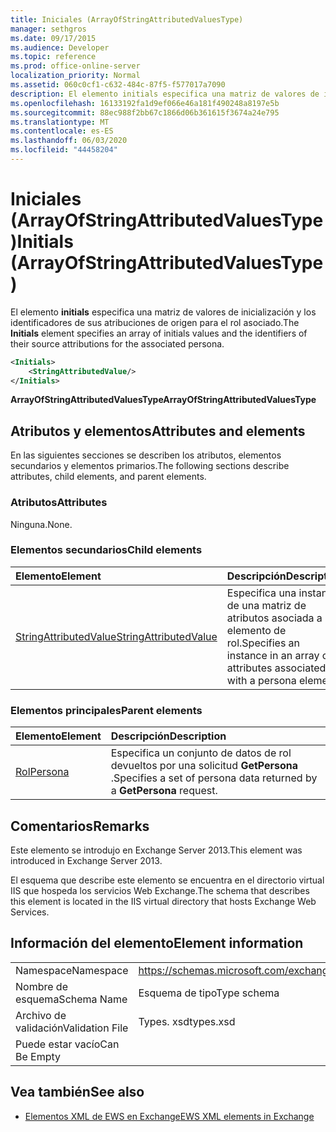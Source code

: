 ```yaml
---
title: Iniciales (ArrayOfStringAttributedValuesType)
manager: sethgros
ms.date: 09/17/2015
ms.audience: Developer
ms.topic: reference
ms.prod: office-online-server
localization_priority: Normal
ms.assetid: 060c0cf1-c632-484c-87f5-f577017a7090
description: El elemento initials especifica una matriz de valores de inicialización y los identificadores de sus atribuciones de origen para el rol asociado.
ms.openlocfilehash: 16133192fa1d9ef066e46a181f490248a8197e5b
ms.sourcegitcommit: 88ec988f2bb67c1866d06b361615f3674a24e795
ms.translationtype: MT
ms.contentlocale: es-ES
ms.lasthandoff: 06/03/2020
ms.locfileid: "44458204"
---
```

# <a name="initials-arrayofstringattributedvaluestype"></a><span data-ttu-id="175bf-103">Iniciales (ArrayOfStringAttributedValuesType)</span><span class="sxs-lookup"><span data-stu-id="175bf-103">Initials (ArrayOfStringAttributedValuesType)</span></span>

<span data-ttu-id="175bf-104">El elemento **initials** especifica una matriz de valores de inicialización y los identificadores de sus atribuciones de origen para el rol asociado.</span><span class="sxs-lookup"><span data-stu-id="175bf-104">The **Initials** element specifies an array of initials values and the identifiers of their source attributions for the associated persona.</span></span> 
  
```XML
<Initials>
    <StringAttributedValue/>
</Initials>
```

 <span data-ttu-id="175bf-105">**ArrayOfStringAttributedValuesType**</span><span class="sxs-lookup"><span data-stu-id="175bf-105">**ArrayOfStringAttributedValuesType**</span></span>
## <a name="attributes-and-elements"></a><span data-ttu-id="175bf-106">Atributos y elementos</span><span class="sxs-lookup"><span data-stu-id="175bf-106">Attributes and elements</span></span>

<span data-ttu-id="175bf-107">En las siguientes secciones se describen los atributos, elementos secundarios y elementos primarios.</span><span class="sxs-lookup"><span data-stu-id="175bf-107">The following sections describe attributes, child elements, and parent elements.</span></span>
  
### <a name="attributes"></a><span data-ttu-id="175bf-108">Atributos</span><span class="sxs-lookup"><span data-stu-id="175bf-108">Attributes</span></span>

<span data-ttu-id="175bf-109">Ninguna.</span><span class="sxs-lookup"><span data-stu-id="175bf-109">None.</span></span>
  
### <a name="child-elements"></a><span data-ttu-id="175bf-110">Elementos secundarios</span><span class="sxs-lookup"><span data-stu-id="175bf-110">Child elements</span></span>

|<span data-ttu-id="175bf-111">**Elemento**</span><span class="sxs-lookup"><span data-stu-id="175bf-111">**Element**</span></span>|<span data-ttu-id="175bf-112">**Descripción**</span><span class="sxs-lookup"><span data-stu-id="175bf-112">**Description**</span></span>|
|:-----|:-----|
|[<span data-ttu-id="175bf-113">StringAttributedValue</span><span class="sxs-lookup"><span data-stu-id="175bf-113">StringAttributedValue</span></span>](stringattributedvalue.md) <br/> |<span data-ttu-id="175bf-114">Especifica una instancia de una matriz de atributos asociada a un elemento de rol.</span><span class="sxs-lookup"><span data-stu-id="175bf-114">Specifies an instance in an array of attributes associated with a persona element.</span></span>  <br/> |
   
### <a name="parent-elements"></a><span data-ttu-id="175bf-115">Elementos principales</span><span class="sxs-lookup"><span data-stu-id="175bf-115">Parent elements</span></span>

|<span data-ttu-id="175bf-116">**Elemento**</span><span class="sxs-lookup"><span data-stu-id="175bf-116">**Element**</span></span>|<span data-ttu-id="175bf-117">**Descripción**</span><span class="sxs-lookup"><span data-stu-id="175bf-117">**Description**</span></span>|
|:-----|:-----|
|[<span data-ttu-id="175bf-118">Rol</span><span class="sxs-lookup"><span data-stu-id="175bf-118">Persona</span></span>](persona.md) <br/> |<span data-ttu-id="175bf-119">Especifica un conjunto de datos de rol devueltos por una solicitud **GetPersona** .</span><span class="sxs-lookup"><span data-stu-id="175bf-119">Specifies a set of persona data returned by a **GetPersona** request.</span></span>  <br/> |
   
## <a name="remarks"></a><span data-ttu-id="175bf-120">Comentarios</span><span class="sxs-lookup"><span data-stu-id="175bf-120">Remarks</span></span>

<span data-ttu-id="175bf-121">Este elemento se introdujo en Exchange Server 2013.</span><span class="sxs-lookup"><span data-stu-id="175bf-121">This element was introduced in Exchange Server 2013.</span></span>
  
<span data-ttu-id="175bf-122">El esquema que describe este elemento se encuentra en el directorio virtual IIS que hospeda los servicios Web Exchange.</span><span class="sxs-lookup"><span data-stu-id="175bf-122">The schema that describes this element is located in the IIS virtual directory that hosts Exchange Web Services.</span></span>
  
## <a name="element-information"></a><span data-ttu-id="175bf-123">Información del elemento</span><span class="sxs-lookup"><span data-stu-id="175bf-123">Element information</span></span>

|||
|:-----|:-----|
|<span data-ttu-id="175bf-124">Namespace</span><span class="sxs-lookup"><span data-stu-id="175bf-124">Namespace</span></span>  <br/> |https://schemas.microsoft.com/exchange/services/2006/types  <br/> |
|<span data-ttu-id="175bf-125">Nombre de esquema</span><span class="sxs-lookup"><span data-stu-id="175bf-125">Schema Name</span></span>  <br/> |<span data-ttu-id="175bf-126">Esquema de tipo</span><span class="sxs-lookup"><span data-stu-id="175bf-126">Type schema</span></span>  <br/> |
|<span data-ttu-id="175bf-127">Archivo de validación</span><span class="sxs-lookup"><span data-stu-id="175bf-127">Validation File</span></span>  <br/> |<span data-ttu-id="175bf-128">Types. xsd</span><span class="sxs-lookup"><span data-stu-id="175bf-128">types.xsd</span></span>  <br/> |
|<span data-ttu-id="175bf-129">Puede estar vacío</span><span class="sxs-lookup"><span data-stu-id="175bf-129">Can Be Empty</span></span>  <br/> ||
   
## <a name="see-also"></a><span data-ttu-id="175bf-130">Vea también</span><span class="sxs-lookup"><span data-stu-id="175bf-130">See also</span></span>



- [<span data-ttu-id="175bf-131">Elementos XML de EWS en Exchange</span><span class="sxs-lookup"><span data-stu-id="175bf-131">EWS XML elements in Exchange</span></span>](ews-xml-elements-in-exchange.md)

